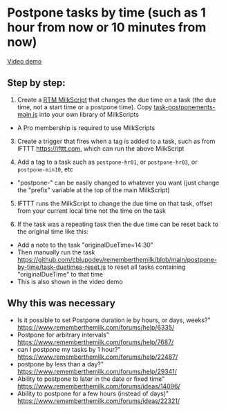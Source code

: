 # Postpone tasks by time (such as 1 hour from now or 10 minutes from now)

[Video demo](https://www.youtube.com/watch?v=N0nkTta5aPI)

## Step by step:

1. Create a [RTM MilkScript](https://www.rememberthemilk.com/services/milkscript/) that changes the due time on a task (the due time, not a start time or a postpone time). Copy [task-postponements-main.js](https://github.com/cblupodev/rememberthemilk/blob/main/postpone-by-time/task-postponements-main.js) into your own library of MilkScripts
- A Pro membership is required to use MilkScripts

3. Create a trigger that fires when a tag is added to a task, such as from IFTTT https://ifttt.com, which can run the above MilkScript

4. Add a tag to a task such as `postpone-hr01`, or `postpone-hr03`, or `postpone-min10`, etc
- "postpone-" can be easily changed to whatever you want (just change the "prefix" variable at the top of the main MilkScript)

5. IFTTT runs the MilkScript to change the due time on that task, offset from your current local time not the time on the task

6. If the task was a repeating task then the due time can be reset back to the original time like this:
- Add a note to the task "originalDueTime=14:30"
- Then manually run the task https://github.com/cblupodev/rememberthemilk/blob/main/postpone-by-time/task-duetimes-reset.js to reset all tasks containing "originalDueTime" to that time
- This is also shown in the video demo

## Why this was necessary
- Is it possible to set Postpone duration ie by hours, or days, weeks?" https://www.rememberthemilk.com/forums/help/6335/
- Postpone for arbitrary intervals" https://www.rememberthemilk.com/forums/help/7687/
- can I postpone my tasks by 1 hour?" https://www.rememberthemilk.com/forums/help/22487/
- postpone by less than a day?" https://www.rememberthemilk.com/forums/help/29341/
- Ability to postpone to later in the date or fixed time" https://www.rememberthemilk.com/forums/ideas/14096/
- Ability to postpone for a few hours (instead of days)" https://www.rememberthemilk.com/forums/ideas/22321/
